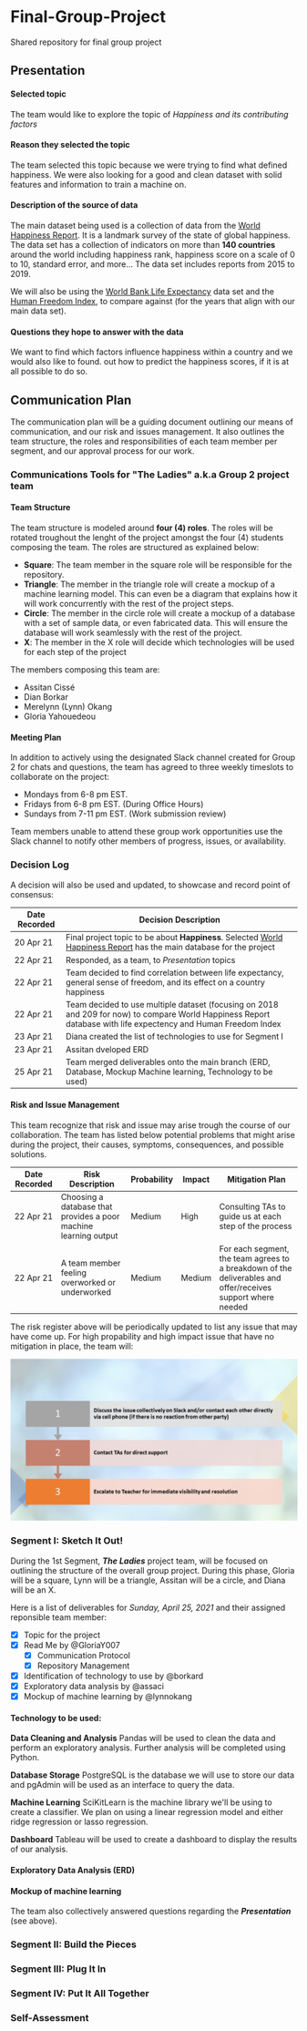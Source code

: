 # Final-Group-Project
Shared repository for final group project

## Presentation

#### Selected topic
The team would like to explore the topic of *Happiness and its contributing factors*

#### Reason they selected the topic 
The team selected this topic because we were trying to find what defined happiness. We were also looking for a good and clean dataset with solid features and information to train a machine on.

#### Description of the source of data
The main dataset being used is a collection of data from the [World Happiness Report](https://www.kaggle.com/unsdsn/world-happiness). It is a landmark survey of the state of global happiness. The data set has a collection of indicators on more than **140 countries** around the world including happiness rank, happiness score on a scale of 0 to 10, standard error, and more… The data set includes reports from 2015 to 2019. 

We will also be using the [World Bank Life Expectancy](https://data.worldbank.org/indicator/SP.DYN.LE00.IN) data set and the [Human Freedom Index](https://www.kaggle.com/gsutters/the-human-freedom-index), to compare against (for the years that align with our main data set). 

#### Questions they hope to answer with the data
We want to find which factors influence happiness within a country and we would also like to found. out how to predict the happiness scores, if it is at all possible to do so.

## Communication Plan

The communication plan will be a guiding document outlining our means of communication, and our risk and issues management. It also outlines the team structure, the roles and responsibilities of each team member per segment, and our approval process for our work.

### Communications Tools for "The Ladies" a.k.a Group 2 project team

#### Team Structure

The team structure is modeled around **four (4) roles**. The roles will be rotated troughout the lenght of the project amongst the four (4) students composing the team. The roles are structured as explained below:
- **Square**: The team member in the square role will be responsible for the repository.
- **Triangle**: The member in the triangle role will create a mockup of a machine learning model. This can even be a diagram that explains how it will work concurrently with the rest of the project steps.
- **Circle**: The member in the circle role will create a mockup of a database with a set of sample data, or even fabricated data. This will ensure the database will work seamlessly with the rest of the project.
- **X**: The member in the X role will decide which technologies will be used for each step of the project

The members composing this team are:
- Assitan Cissé
- Dian Borkar
- Merelynn (Lynn) Okang
- Gloria Yahouedeou

#### Meeting Plan

In addition to actively using the designated Slack channel created for Group 2 for chats and questions, the team has agreed to three weekly timeslots to collaborate on the project:
- Mondays from 6-8 pm EST.
- Fridays from 6-8 pm EST. (During Office Hours)
- Sundays from 7-11 pm EST. (Work submission review)

Team members unable to attend these group work opportunities use the Slack channel to notify other members of progress, issues, or availability.

### Decision Log

A decision will also be used and updated, to showcase and record point of consensus:

| Date Recorded | Decision Description |
| ------------- | ------------- |
| 20 Apr 21  | Final project topic to be about **Happiness**. Selected [World Happiness Report](https://www.kaggle.com/unsdsn/world-happiness) has the main database for the project |
| 22 Apr 21  | Responded, as a team, to *Presentation* topics |
| 22 Apr 21  | Team decided to find correlation between life expectancy, general sense of freedom, and its effect on a country happiness |
| 22 Apr 21   | Team decided to use multiple dataset (focusing on 2018 and 209 for now) to compare World Happiness Report database with life expectency and Human Freedom Index   |
| 23 Apr 21   | Diana created the list of technologies to use for Segment I|
| 23 Apr 21  | Assitan dveloped ERD |
| 25 Apr 21  | Team merged deliverables onto the main branch (ERD, Database, Mockup Machine learning, Technology to be used) |


#### Risk and Issue Management

This team recognize that risk and issue may arise trough the course of our collaboration. The team has listed below potential problems that might arise during the project, their causes, symptoms, consequences, and possible solutions.

| Date Recorded | Risk Description | Probability | Impact | Mitigation Plan |
| ------------- | ------------- | ------------- | ------------- | ------------- |
| 22 Apr 21  | Choosing a database that provides a poor machine learning output  | Medium | High  | Consulting TAs to guide us at each step of the process |
| 22 Apr 21  | A team member feeling overworked or underworked  | Medium  | Medium  | For each segment, the team agrees to a breakdown of the deliverables and offer/receives support where needed   |
     

The risk register above will be periodically updated to list any issue that may have come up. For high propability and high impact issue that have no mitigation in place, the team will:

![Risk Escalation Process](https://github.com/GloriaY007/Final-Group-Project-/blob/GloriaY-S/Risk%20Ecalation%20Process.png)

### Segment I: Sketch It Out!

During the 1st Segment,  ***The Ladies*** project team, will be focused on outlining the structure of the overall group project. During this phase, Gloria will be a square, Lynn will be a triangle, Assitan will be a circle, and Diana will be an X.

Here is a list of deliverables for *Sunday, April 25, 2021* and their assigned reponsible team member:
- [x] Topic for the project 
- [x] Read Me by @GloriaY007
     - [x] Communication Protocol
     - [x] Repository Management
- [x] Identification of technology to use by @borkard
- [x] Exploratory data analysis by @assaci
- [x] Mockup of machine learning by @lynnokang

#### Technology to be used:
**Data Cleaning and Analysis**
   Pandas will be used to clean the data and perform an exploratory analysis. Further analysis will be completed using Python.

**Database Storage**
   PostgreSQL is the database we will use to store our data and pgAdmin will be used as an interface to query the data.

**Machine Learning**
   SciKitLearn is the machine library we'll be using to create a classifier. We plan on using a linear regression model and either ridge regression or lasso regression.

**Dashboard**
   Tableau will be used to create a dashboard to display the results of our analysis.

#### Exploratory Data Analysis (ERD)


#### Mockup of machine learning


The team also collectively answered questions regarding the ***Presentation*** (see above). 

### Segment II: Build the Pieces

### Segment III: Plug It In

### Segment IV: Put It All Together

### Self-Assessment
